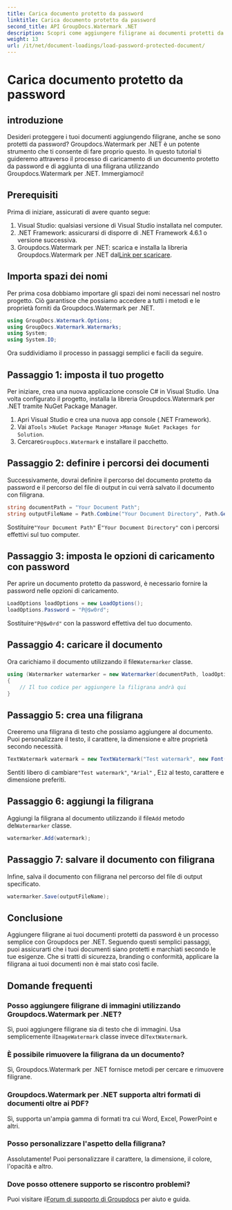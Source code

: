 ```yaml
---
title: Carica documento protetto da password
linktitle: Carica documento protetto da password
second_title: API GroupDocs.Watermark .NET
description: Scopri come aggiungere filigrane ai documenti protetti da password utilizzando Groupdocs per .NET con la nostra guida passo passo. Proteggi e personalizza facilmente i tuoi file.
weight: 13
url: /it/net/document-loadings/load-password-protected-document/
---
```


# Carica documento protetto da password

## introduzione
Desideri proteggere i tuoi documenti aggiungendo filigrane, anche se sono protetti da password? Groupdocs.Watermark per .NET è un potente strumento che ti consente di fare proprio questo. In questo tutorial ti guideremo attraverso il processo di caricamento di un documento protetto da password e di aggiunta di una filigrana utilizzando Groupdocs.Watermark per .NET. Immergiamoci!
## Prerequisiti
Prima di iniziare, assicurati di avere quanto segue:
1. Visual Studio: qualsiasi versione di Visual Studio installata nel computer.
2. .NET Framework: assicurarsi di disporre di .NET Framework 4.6.1 o versione successiva.
3. Groupdocs.Watermark per .NET: scarica e installa la libreria Groupdocs.Watermark per .NET dal[Link per scaricare](https://releases.groupdocs.com/Watermark/net/).
## Importa spazi dei nomi
Per prima cosa dobbiamo importare gli spazi dei nomi necessari nel nostro progetto. Ciò garantisce che possiamo accedere a tutti i metodi e le proprietà forniti da Groupdocs.Watermark per .NET.
```csharp
using GroupDocs.Watermark.Options;
using GroupDocs.Watermark.Watermarks;
using System;
using System.IO;
```
Ora suddividiamo il processo in passaggi semplici e facili da seguire.
## Passaggio 1: imposta il tuo progetto
Per iniziare, crea una nuova applicazione console C# in Visual Studio. Una volta configurato il progetto, installa la libreria Groupdocs.Watermark per .NET tramite NuGet Package Manager.
1. Apri Visual Studio e crea una nuova app console (.NET Framework).
2.  Vai a`Tools` >`NuGet Package Manager` >`Manage NuGet Packages for Solution`.
3.  Cercare`GroupDocs.Watermark` e installare il pacchetto.
## Passaggio 2: definire i percorsi dei documenti
Successivamente, dovrai definire il percorso del documento protetto da password e il percorso del file di output in cui verrà salvato il documento con filigrana.
```csharp
string documentPath = "Your Document Path";
string outputFileName = Path.Combine("Your Document Directory", Path.GetFileName(documentPath));
```
 Sostituire`"Your Document Path"` E`"Your Document Directory"` con i percorsi effettivi sul tuo computer.
## Passaggio 3: imposta le opzioni di caricamento con password
Per aprire un documento protetto da password, è necessario fornire la password nelle opzioni di caricamento.
```csharp
LoadOptions loadOptions = new LoadOptions();
loadOptions.Password = "P@$w0rd";
```
 Sostituire`"P@$w0rd"` con la password effettiva del tuo documento.
## Passaggio 4: caricare il documento
 Ora carichiamo il documento utilizzando il file`Watermarker` classe.
```csharp
using (Watermarker watermarker = new Watermarker(documentPath, loadOptions))
{
    // Il tuo codice per aggiungere la filigrana andrà qui
}
```
## Passaggio 5: crea una filigrana
Creeremo una filigrana di testo che possiamo aggiungere al documento. Puoi personalizzare il testo, il carattere, la dimensione e altre proprietà secondo necessità.
```csharp
TextWatermark watermark = new TextWatermark("Test watermark", new Font("Arial", 12));
```
 Sentiti libero di cambiare`"Test watermark"`, `"Arial"` , E`12` al testo, carattere e dimensione preferiti.
## Passaggio 6: aggiungi la filigrana
 Aggiungi la filigrana al documento utilizzando il file`Add` metodo del`Watermarker` classe.
```csharp
watermarker.Add(watermark);
```
## Passaggio 7: salvare il documento con filigrana
Infine, salva il documento con filigrana nel percorso del file di output specificato.
```csharp
watermarker.Save(outputFileName);
```
## Conclusione
Aggiungere filigrane ai tuoi documenti protetti da password è un processo semplice con Groupdocs per .NET. Seguendo questi semplici passaggi, puoi assicurarti che i tuoi documenti siano protetti e marchiati secondo le tue esigenze. Che si tratti di sicurezza, branding o conformità, applicare la filigrana ai tuoi documenti non è mai stato così facile.
## Domande frequenti
### Posso aggiungere filigrane di immagini utilizzando Groupdocs.Watermark per .NET?
 Sì, puoi aggiungere filigrane sia di testo che di immagini. Usa semplicemente il`ImageWatermark` classe invece di`TextWatermark`.
### È possibile rimuovere la filigrana da un documento?
Sì, Groupdocs.Watermark per .NET fornisce metodi per cercare e rimuovere filigrane.
### Groupdocs.Watermark per .NET supporta altri formati di documenti oltre ai PDF?
Sì, supporta un'ampia gamma di formati tra cui Word, Excel, PowerPoint e altri.
### Posso personalizzare l'aspetto della filigrana?
Assolutamente! Puoi personalizzare il carattere, la dimensione, il colore, l'opacità e altro.
### Dove posso ottenere supporto se riscontro problemi?
 Puoi visitare il[Forum di supporto di Groupdocs](https://forum.groupdocs.com/c/watermark/19) per aiuto e guida.